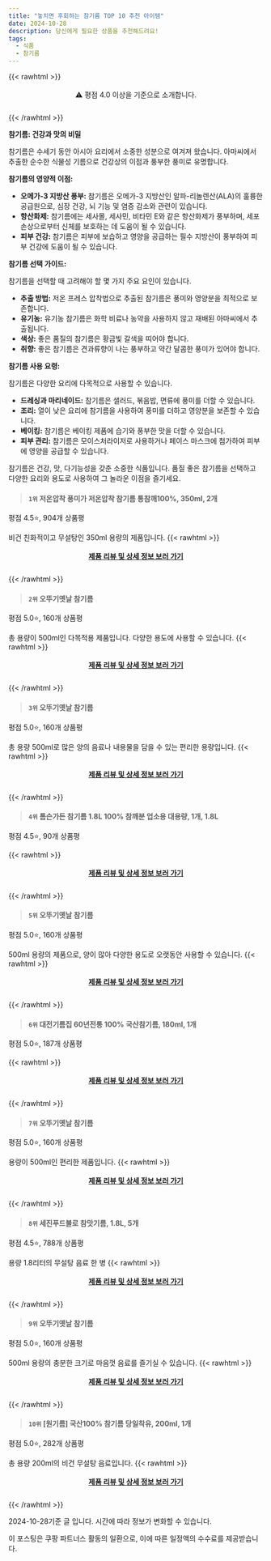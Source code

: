 ```yaml
---
title: "놓치면 후회하는 참기름 TOP 10 추천 아이템"
date: 2024-10-28
description: 당신에게 필요한 상품을 추천해드려요!
tags:
  - 식품
  - 참기름
---
```

{{< rawhtml >}}<div class="toc" style="text-align: center; height: 50px; line-height: 2;">  <p>⚠️ 평점 4.0 이상을 기준으로 소개합니다.<br></p></div> {{< /rawhtml >}}

**참기름: 건강과 맛의 비밀**

참기름은 수세기 동안 아시아 요리에서 소중한 성분으로 여겨져 왔습니다. 아마씨에서 추출한 순수한 식물성 기름으로 건강상의 이점과 풍부한 풍미로 유명합니다.

**참기름의 영양적 이점:**

* **오메가-3 지방산 풍부:** 참기름은 오메가-3 지방산인 알파-리놀렌산(ALA)의 훌륭한 공급원으로, 심장 건강, 뇌 기능 및 염증 감소와 관련이 있습니다.
* **항산화제:** 참기름에는 세사몰, 세사민, 비타민 E와 같은 항산화제가 풍부하며, 세포 손상으로부터 신체를 보호하는 데 도움이 될 수 있습니다.
* **피부 건강:** 참기름은 피부에 보습하고 영양을 공급하는 필수 지방산이 풍부하여 피부 건강에 도움이 될 수 있습니다.

**참기름 선택 가이드:**

참기름을 선택할 때 고려해야 할 몇 가지 주요 요인이 있습니다.

* **추출 방법:** 저온 프레스 압착법으로 추출된 참기름은 풍미와 영양분을 최적으로 보존합니다.
* **유기농:** 유기농 참기름은 화학 비료나 농약을 사용하지 않고 재배된 아마씨에서 추출됩니다.
* **색상:** 좋은 품질의 참기름은 황금빛 갈색을 띠어야 합니다.
* **취향:** 좋은 참기름은 견과류향이 나는 풍부하고 약간 달콤한 풍미가 있어야 합니다.

**참기름 사용 요령:**

참기름은 다양한 요리에 다목적으로 사용할 수 있습니다.

* **드레싱과 마리네이드:** 참기름은 샐러드, 볶음밥, 면류에 풍미를 더할 수 있습니다.
* **조리:** 열이 낮은 요리에 참기름을 사용하여 풍미를 더하고 영양분을 보존할 수 있습니다.
* **베이킹:** 참기름은 베이킹 제품에 습기와 풍부한 맛을 더할 수 있습니다.
* **피부 관리:** 참기름은 모이스처라이저로 사용하거나 페이스 마스크에 첨가하여 피부에 영양을 공급할 수 있습니다.

참기름은 건강, 맛, 다기능성을 갖춘 소중한 식품입니다. 품질 좋은 참기름을 선택하고 다양한 요리와 용도로 사용하여 그 놀라운 이점을 즐기세요.


>#### `1위` 저온압착 풍미가 저온압착 참기름 통참깨100%, 350ml, 2개
평점 4.5⭐, 904개 상품평

비건 친화적이고 무설탕인 350ml 용량의 제품입니다.
{{< rawhtml >}}<div class="toc" style="text-align: center; height: 50px; line-height: 2;"><p><b><a href="https://link.coupang.com/re/AFFSDP?lptag=AF5033054&pageKey=7585095675&itemId=20031036067&vendorItemId=84597508283&traceid=V0-153-e93c479774302bfd&clickBeacon=0d0e74c0-94d9-11ef-9db9-79383ba6e5b4%7E3&requestid=20241028120221940014188510&token=31850C%7CMIXED">제품 리뷰 및 상세 정보 보러 가기</a></b><br></p> </div>{{< /rawhtml >}}

>#### `2위` 오뚜기옛날 참기름
평점 5.0⭐, 160개 상품평

총 용량이 500ml인 다목적용 제품입니다. 다양한 용도에 사용할 수 있습니다.
{{< rawhtml >}}<div class="toc" style="text-align: center; height: 50px; line-height: 2;"><p><b><a href="https://link.coupang.com/re/AFFSDP?lptag=AF5033054&pageKey=7235432441&itemId=19636227&vendorItemId=3028750268&traceid=V0-153-9b5805178fbf632f&requestid=20241028120221940014188510&token=31850C%7CMIXED">제품 리뷰 및 상세 정보 보러 가기</a></b><br></p> </div>{{< /rawhtml >}}

>#### `3위` 오뚜기옛날 참기름
평점 5.0⭐, 160개 상품평

총 용량 500ml로 많은 양의 음료나 내용물을 담을 수 있는 편리한 용량입니다.
{{< rawhtml >}}<div class="toc" style="text-align: center; height: 50px; line-height: 2;"><p><b><a href="https://link.coupang.com/re/AFFSDP?lptag=AF5033054&pageKey=7235432441&itemId=3019599468&vendorItemId=84993756491&traceid=V0-153-9b5805178fbf632f&requestid=20241028120221940014188510&token=31850C%7CMIXED">제품 리뷰 및 상세 정보 보러 가기</a></b><br></p> </div>{{< /rawhtml >}}

>#### `4위` 톰슨가든 참기름 1.8L 100% 참깨분 업소용 대용량, 1개, 1.8L
평점 4.5⭐, 90개 상품평


{{< rawhtml >}}<div class="toc" style="text-align: center; height: 50px; line-height: 2;"><p><b><a href="https://link.coupang.com/re/AFFSDP?lptag=AF5033054&pageKey=7909964428&itemId=21701619043&vendorItemId=87612802277&traceid=V0-153-57a0d027b103ea05&clickBeacon=0d0e74c0-94d9-11ef-aecb-e70dca81c34d%7E3&requestid=20241028120221940014188510&token=31850C%7CMIXED">제품 리뷰 및 상세 정보 보러 가기</a></b><br></p> </div>{{< /rawhtml >}}

>#### `5위` 오뚜기옛날 참기름
평점 5.0⭐, 160개 상품평

500ml 용량의 제품으로, 양이 많아 다양한 용도로 오랫동안 사용할 수 있습니다.
{{< rawhtml >}}<div class="toc" style="text-align: center; height: 50px; line-height: 2;"><p><b><a href="https://link.coupang.com/re/AFFSDP?lptag=AF5033054&pageKey=7235432441&itemId=3019599469&vendorItemId=84993757027&traceid=V0-153-9b5805178fbf632f&requestid=20241028120221940014188510&token=31850C%7CMIXED">제품 리뷰 및 상세 정보 보러 가기</a></b><br></p> </div>{{< /rawhtml >}}

>#### `6위` 대전기름집 60년전통 100% 국산참기름, 180ml, 1개
평점 5.0⭐, 187개 상품평


{{< rawhtml >}}<div class="toc" style="text-align: center; height: 50px; line-height: 2;"><p><b><a href="https://link.coupang.com/re/AFFSDP?lptag=AF5033054&pageKey=7748679769&itemId=20866011924&vendorItemId=88824070825&traceid=V0-153-bb1a90517612b0dd&clickBeacon=0d0e74c0-94d9-11ef-a59a-c2bb9fe39117%7E3&requestid=20241028120221940014188510&token=31850C%7CMIXED">제품 리뷰 및 상세 정보 보러 가기</a></b><br></p> </div>{{< /rawhtml >}}

>#### `7위` 오뚜기옛날 참기름
평점 5.0⭐, 160개 상품평

용량이 500ml인 편리한 제품입니다.
{{< rawhtml >}}<div class="toc" style="text-align: center; height: 50px; line-height: 2;"><p><b><a href="https://link.coupang.com/re/AFFSDP?lptag=AF5033054&pageKey=7235432441&itemId=20696713704&vendorItemId=84993757758&traceid=V0-153-9b5805178fbf632f&requestid=20241028120221940014188510&token=31850C%7CMIXED">제품 리뷰 및 상세 정보 보러 가기</a></b><br></p> </div>{{< /rawhtml >}}

>#### `8위` 세진푸드불로 참맛기름, 1.8L, 5개
평점 4.5⭐, 788개 상품평

용량 1.8리터의 무설탕 음료 한 병
{{< rawhtml >}}<div class="toc" style="text-align: center; height: 50px; line-height: 2;"><p><b><a href="https://link.coupang.com/re/AFFSDP?lptag=AF5033054&pageKey=6902338879&itemId=19444452359&vendorItemId=89118221131&traceid=V0-153-425916582ba1dfb4&clickBeacon=0d0e74c0-94d9-11ef-b567-53c2a0862ea7%7E3&requestid=20241028120221940014188510&token=31850C%7CMIXED">제품 리뷰 및 상세 정보 보러 가기</a></b><br></p> </div>{{< /rawhtml >}}

>#### `9위` 오뚜기옛날 참기름
평점 5.0⭐, 160개 상품평

500ml 용량의 충분한 크기로 마음껏 음료를 즐기실 수 있습니다.
{{< rawhtml >}}<div class="toc" style="text-align: center; height: 50px; line-height: 2;"><p><b><a href="https://link.coupang.com/re/AFFSDP?lptag=AF5033054&pageKey=7235432441&itemId=19713312903&vendorItemId=3003489196&traceid=V0-153-9b5805178fbf632f&requestid=20241028120221940014188510&token=31850C%7CMIXED">제품 리뷰 및 상세 정보 보러 가기</a></b><br></p> </div>{{< /rawhtml >}}

>#### `10위` [원기름] 국산100% 참기름 당일착유, 200ml, 1개
평점 5.0⭐, 282개 상품평

총 용량 200ml의 비건 무설탕 음료입니다.
{{< rawhtml >}}<div class="toc" style="text-align: center; height: 50px; line-height: 2;"><p><b><a href="https://link.coupang.com/re/AFFSDP?lptag=AF5033054&pageKey=7638667595&itemId=20290150262&vendorItemId=90876325946&traceid=V0-153-01ecef4d9638a1e6&clickBeacon=0d0e74c0-94d9-11ef-ba3e-017edcf54f68%7E3&requestid=20241028120221940014188510&token=31850C%7CMIXED">제품 리뷰 및 상세 정보 보러 가기</a></b><br></p> </div>{{< /rawhtml >}}


2024-10-28기준 글 입니다.
시간에 따라 정보가 변화할 수 있습니다.

이 포스팅은 쿠팡 파트너스 활동의 일환으로, 이에 따른 일정액의 수수료를 제공받습니다.